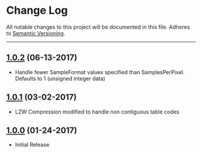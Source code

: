 # Change Log
All notable changes to this project will be documented in this file.
Adheres to [Semantic Versioning](http://semver.org/).

---

## [1.0.2](https://github.com/ngageoint/geopackage-tiff-ios/releases/tag/1.0.2) (06-13-2017)

* Handle fewer SampleFormat values specified than SamplesPerPixel. Defaults to 1 (unsigned integer data)

## [1.0.1](https://github.com/ngageoint/geopackage-tiff-ios/releases/tag/1.0.1) (03-02-2017)

* LZW Compression modified to handle non contiguous table codes

## [1.0.0](https://github.com/ngageoint/geopackage-tiff-ios/releases/tag/1.0.0) (01-24-2017)

* Initial Release
